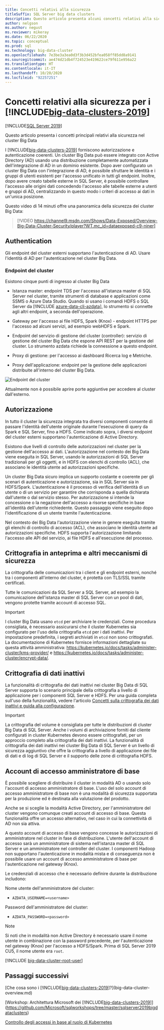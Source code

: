 ```yaml
---
title: Concetti relativi alla sicurezza
titleSuffix: SQL Server big data clusters
description: Questo articolo presenta alcuni concetti relativi alla sicurezza per i cluster Big Data di SQL Server. È inclusa la descrizione degli endpoint del cluster e dell'autenticazione del cluster.
author: nelgson
ms.author: negust
ms.reviewer: mikeray
ms.date: 06/22/2020
ms.topic: conceptual
ms.prod: sql
ms.technology: big-data-cluster
ms.openlocfilehash: 7e3be3a3ea0d3f3b3d452bfea058ff85dd8a9141
ms.sourcegitcommit: ae474d21db4f724523e419622ce79f611e956a22
ms.translationtype: HT
ms.contentlocale: it-IT
ms.lasthandoff: 10/20/2020
ms.locfileid: "92257251"
---
```

# <a name="security-concepts-for-big-data-clusters-2019"></a>Concetti relativi alla sicurezza per i [!INCLUDE[big-data-clusters-2019](../includes/ssbigdataclusters-ss-nover.md)]

[!INCLUDE[SQL Server 2019](../includes/applies-to-version/sqlserver2019.md)]

Questo articolo presenta i concetti principali relativi alla sicurezza nel cluster Big Data

I [!INCLUDE[big-data-clusters-2019](../includes/ssbigdataclusters-ss-nover.md)] forniscono autorizzazione e autenticazione coerenti. Un cluster Big Data può essere integrato con Active Directory (AD) usando una distribuzione completamente automatizzata dell'integrazione di AD in un dominio esistente. Dopo aver configurato un cluster Big Data con l'integrazione di AD, è possibile sfruttare le identità e i gruppi di utenti esistenti per l'accesso unificato in tutti gli endpoint. Inoltre, dopo avere creato tabelle esterne in SQL Server, è possibile controllare l'accesso alle origini dati concedendo l'accesso alle tabelle esterne a utenti e gruppi di AD, centralizzando in questo modo i criteri di accesso ai dati in un'unica posizione.

Questo video di 14 minuti offre una panoramica della sicurezza dei cluster Big Data:

> [!VIDEO https://channel9.msdn.com/Shows/Data-Exposed/Overview-Big-Data-Cluster-Security/player?WT.mc_id=dataexposed-c9-niner]


## <a name="authentication"></a>Authentication

Gli endpoint del cluster esterni supportano l'autenticazione di AD. Usare l'identità di AD per l'autenticazione nel cluster Big Data.

### <a name="cluster-endpoints"></a>Endpoint del cluster

Esistono cinque punti di ingresso al cluster Big Data

* Istanza master: endpoint TDS per l'accesso all'istanza master di SQL Server nel cluster, tramite strumenti di database e applicazioni come SSMS o Azure Data Studio. Quando si usano i comandi HDFS o SQL Server da [!INCLUDE [azure-data-cli-azdata](../includes/azure-data-cli-azdata.md)], lo strumento si connette agli altri endpoint, a seconda dell'operazione.

* Gateway per l'accesso ai file HDFS, Spark (Knox) - endpoint HTTPS per l'accesso ad alcuni servizi, ad esempio webHDFS e Spark.

* Endpoint del servizio di gestione del cluster (controller): servizio di gestione del cluster Big Data che espone API REST per la gestione del cluster. Lo strumento azdata richiede la connessione a questo endpoint.

* Proxy di gestione: per l'accesso ai dashboard Ricerca log e Metriche.

* Proxy dell'applicazione: endpoint per la gestione delle applicazioni distribuite all'interno del cluster Big Data.

![Endpoint del cluster](media/concept-security/cluster_endpoints.png)

Attualmente non è possibile aprire porte aggiuntive per accedere al cluster dall'esterno.

## <a name="authorization"></a>Autorizzazione

In tutto il cluster la sicurezza integrata tra diversi componenti consente di passare l'identità dell'utente originale durante l'esecuzione di query da Spark e SQL Server, fino a HDFS. Come indicato sopra, i diversi endpoint del cluster esterni supportano l'autenticazione di Active Directory.

Esistono due livelli di controllo delle autorizzazioni nel cluster per la gestione dell'accesso ai dati. L'autorizzazione nel contesto dei Big Data viene eseguita in SQL Server, usando le autorizzazioni di SQL Server tradizionali per gli oggetti, e in HDFS con elenchi di controllo (ACL), che associano le identità utente ad autorizzazioni specifiche.

Un cluster Big Data sicuro implica un supporto costante e coerente per gli scenari di autenticazione e autorizzazione, sia in SQL Server sia in HDFS/Spark. L'autenticazione è il processo di verifica dell'identità di un utente o di un servizio per garantire che corrisponda a quella dichiarata dall'utente o dal servizio stesso. Per autorizzazione si intende la concessione o la negazione dell'accesso a risorse specifiche in base all'identità dell'utente richiedente. Questo passaggio viene eseguito dopo l'identificazione di un utente tramite l'autenticazione.

Nel contesto dei Big Data l'autorizzazione viene in genere eseguita tramite gli elenchi di controllo di accesso (ACL), che associano le identità utente ad autorizzazioni specifiche. HDFS supporta l'autorizzazione limitando l'accesso alle API del servizio, ai file HDFS e all'esecuzione del processo.

## <a name="encryption-in-flight-and-other-security-mechanisms"></a>Crittografia in anteprima e altri meccanismi di sicurezza

La crittografia delle comunicazioni tra i client e gli endpoint esterni, nonché tra i componenti all'interno del cluster, è protetta con TLS/SSL tramite certificati.

Tutte le comunicazioni da SQL Server a SQL Server, ad esempio la comunicazione dell'istanza master di SQL Server con un pool di dati, vengono protette tramite account di accesso SQL.

> [!IMPORTANT]
>  I cluster Big Data usano `etcd` per archiviare le credenziali. Come procedura consigliata, è necessario assicurarsi che il cluster Kubernetes sia configurato per l'uso della crittografia `etcd` per i dati inattivi. Per impostazione predefinita, i segreti archiviati in `etcd` non sono crittografati. La documentazione di Kubernetes fornisce informazioni dettagliate su questa attività amministrativa: https://kubernetes.io/docs/tasks/administer-cluster/kms-provider/ e https://kubernetes.io/docs/tasks/administer-cluster/encrypt-data/.

## <a name="data-encryption-at-rest"></a>Crittografia di dati inattivi

La funzionalità di crittografia dei dati inattivi nei cluster Big Data di SQL Server supporta lo scenario principale della crittografia a livello di applicazione per i componenti SQL Server e HDFS. Per una guida completa sull'uso della funzionalità, vedere l'articolo [Concetti sulla crittografia dei dati inattivi e guida alla configurazione](encryption-at-rest-concepts-and-configuration.md).

> [!IMPORTANT]
> La crittografia del volume è consigliata per tutte le distribuzioni di cluster Big Data di SQL Server. Anche i volumi di archiviazione forniti dal cliente configurati in cluster Kubernetes devono essere crittografati, per un approccio completo alla crittografia dei dati inattivi. La funzionalità di crittografia dei dati inattivi nei cluster Big Data di SQL Server è un livello di sicurezza aggiuntivo che offre la crittografia a livello di applicazione dei file di dati e di log di SQL Server e il supporto delle zone di crittografia HDFS.


## <a name="basic-administrator-login"></a>Account di accesso amministratore di base

È possibile scegliere di distribuire il cluster in modalità AD o usando solo l'account di accesso amministratore di base. L'uso del solo account di accesso amministratore di base non è una modalità di sicurezza supportata per la produzione ed è destinata alla valutazione del prodotto.

Anche se si sceglie la modalità Active Directory, per l'amministratore del cluster vengono comunque creati account di accesso di base. Questa funzionalità offre un accesso alternativo, nel caso in cui la connettività di AD non sia attiva.

A questo account di accesso di base vengono concesse le autorizzazioni di amministratore nel cluster in fase di distribuzione. L'utente dell'account di accesso sarà un amministratore di sistema nell'istanza master di SQL Server e un amministratore nel controller del cluster.
I componenti Hadoop non supportano l'autenticazione in modalità mista e di conseguenza non è possibile usare un account di accesso amministratore di base per l'autenticazione nel gateway (Knox).

Le credenziali di accesso che è necessario definire durante la distribuzione includono:

Nome utente dell'amministratore del cluster:

 + `AZDATA_USERNAME=<username>`

Password dell'amministratore del cluster:  
 + `AZDATA_PASSWORD=<password>`

> [!NOTE]
> Si noti che in modalità non Active Directory è necessario usare il nome utente in combinazione con la password precedente, per l'autenticazione nel gateway (Knox) per l'accesso a HDFS/Spark. Prima di SQL Server 2019 CU5, il nome utente era `root`.
> 
> [!INCLUDE [big-data-cluster-root-user](../includes/big-data-cluster-root-user.md)]

## <a name="next-steps"></a>Passaggi successivi

[Che cosa sono i [!INCLUDE[big-data-clusters-2019](../includes/ssbigdataclusters-ver15.md)]?](big-data-cluster-overview.md)

[Workshop: Architettura Microsoft dei [!INCLUDE[big-data-clusters-2019](../includes/ssbigdataclusters-ss-nover.md)]](https://github.com/Microsoft/sqlworkshops/tree/master/sqlserver2019bigdataclusters)

[Controllo degli accessi in base al ruolo di Kubernetes](kubernetes-rbac.md)
